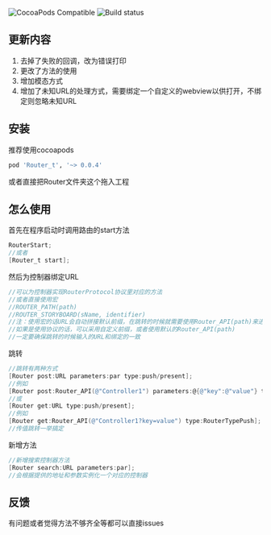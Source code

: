 ![CocoaPods Compatible](https://img.shields.io/badge/pod-0.0.4-blue.svg) ![Build status](https://img.shields.io/badge/build-passing-brightgreen.svg)
## 更新内容
1. 去掉了失败的回调，改为错误打印
2. 更改了方法的使用
3. 增加模态方式
4. 增加了未知URL的处理方式，需要绑定一个自定义的webview以供打开，不绑定则忽略未知URL

## 安装
推荐使用cocoapods
``` Ruby
pod 'Router_t', '~> 0.0.4'
```
或者直接把Router文件夹这个拖入工程
## 怎么使用
首先在程序启动时调用路由的start方法

``` objective-c
RouterStart;
//或者
[Router_t start];
```

然后为控制器绑定URL

``` objective-c
//可以为控制器实现RouterProtocol协议里对应的方法
//或者直接使用宏
//ROUTER_PATH(path)
//ROUTER_STORYBOARD(sName, identifier)
//注：使用宏的话URL会自动拼接默认前缀，在跳转的时候就需要使用Router_API(path)来进行URL匹配
//如果是使用协议的话，可以采用自定义前缀，或者使用默认的Router_API(path)
//一定要确保跳转的时候输入的URL和绑定的一致
```

跳转
``` objective-c
//跳转有两种方式
[Router post:URL parameters:par type:push/present];
//例如
[Router post:Router_API(@"Controller1") parameters:@{@"key":@"value"} type:RouterTypePush];
//或
[Router get:URL type:push/present];
//例如
[Router get:Router_API(@"Controller1?key=value") type:RouterTypePush];
//传值跳转一举搞定
```

新增方法
``` objective-c
//新增搜索控制器方法
[Router search:URL parameters:par];
//会根据提供的地址和参数实例化一个对应的控制器
```

## 反馈

有问题或者觉得方法不够齐全等都可以直接issues
